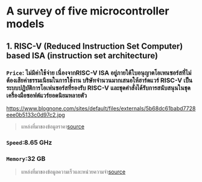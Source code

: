 # __A survey of five microcontroller models__ 
## 1. RISC-V (Reduced Instruction Set Computer) based ISA (instruction set architecture)
### ```Price```: ไม่มีค่าใช้จ่าย เนื่องจากRISC-V ISA อยู่ภายใต้ใบอนุญาตโอเพนซอร์สที่ไม่ต้องเสียค่าธรรมเนียมในการใช้งาน บริษัทจำนวนมากเสนอให้ฮาร์ดแวร์ RISC-V เป็นระบบปฏิบัติการโอเพ่นซอร์สที่รองรับ RISC-V และชุดคำสั่งได้รับการสนับสนุนในชุดเครื่องมือซอฟต์แวร์ยอดนิยมหลายตัว
https://www.blognone.com/sites/default/files/externals/5b68dc61babd7728eee0b5133c0d97c2.jpg

> แหล่งที่มาของข้อมูลราคา[source](https://riscv.org/about/faq/)
### ```Speed```:8.65 GHz
### ```Memory```:32 GB
> แหล่งที่มาของข้อมูลความเร็วและหน่วยความจำ[source](https://www.linuxadictos.com/th/xiangshan-el-procesador-risc-v-chino-que-supera-al-cortex-a75.html?_gl=1%2A2j6mpk%2A_ga%2AYW1wLTlzRjJkQlY2cVIzVlE0NDF3enhPOGUyb3pkWU9nWW1ESWZRNUVOT1ZZazU3cTZSOGduS012OW9GMDZrR2dqVXM)
